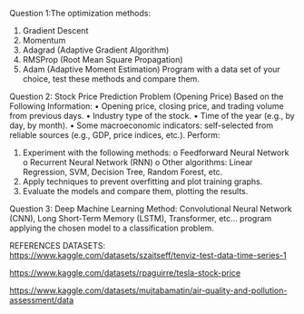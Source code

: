 Question 1:The optimization methods:
1)	Gradient Descent
2)	Momentum
3)	Adagrad (Adaptive Gradient Algorithm)
4)	RMSProp (Root Mean Square Propagation)
5)	Adam (Adaptive Moment Estimation)
Program with a data set of your choice, test these methods and compare them.

Question 2: Stock Price Prediction Problem (Opening Price) Based on the Following Information:
•	Opening price, closing price, and trading volume from previous days.
•	Industry type of the stock.
•	Time of the year (e.g., by day, by month).
•	Some macroeconomic indicators: self-selected from reliable sources (e.g., GDP, price indices, etc.).
Perform:
1.	Experiment with the following methods:
  o	Feedforward Neural Network
  o	Recurrent Neural Network (RNN)
  o	Other algorithms: Linear Regression, SVM, Decision Tree, Random Forest, etc.
2.	Apply techniques to prevent overfitting and plot training graphs.
3.	Evaluate the models and compare them, plotting the results.

Question 3: Deep Machine Learning Method:
Convolutional Neural Network (CNN), Long Short-Term Memory (LSTM), Transformer, etc... program applying the chosen model to a classification problem.

REFERENCES DATASETS:
https://www.kaggle.com/datasets/szaitseff/tenviz-test-data-time-series-1

https://www.kaggle.com/datasets/rpaguirre/tesla-stock-price

https://www.kaggle.com/datasets/mujtabamatin/air-quality-and-pollution-assessment/data




